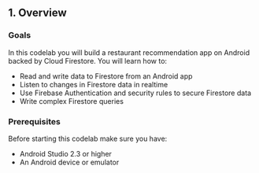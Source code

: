 ## 1. Overview
### Goals

In this codelab you will build a restaurant recommendation app on Android backed by Cloud Firestore. You will learn how to:

- Read and write data to Firestore from an Android app
- Listen to changes in Firestore data in realtime
- Use Firebase Authentication and security rules to secure Firestore data
- Write complex Firestore queries

### Prerequisites

Before starting this codelab make sure you have:

- Android Studio 2.3 or higher
- An Android device or emulator

